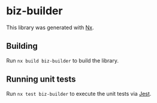 # biz-builder

This library was generated with [Nx](https://nx.dev).

## Building

Run `nx build biz-builder` to build the library.

## Running unit tests

Run `nx test biz-builder` to execute the unit tests via [Jest](https://jestjs.io).
